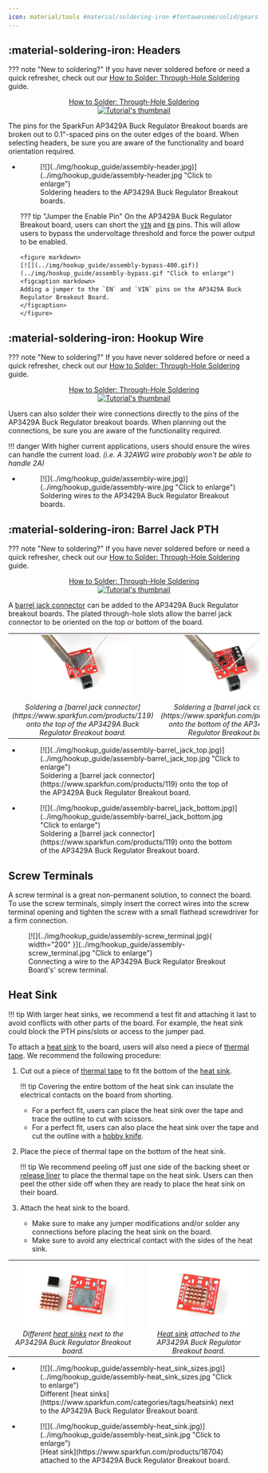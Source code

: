 ```yaml
---
icon: material/tools #material/soldering-iron #fontawesome/solid/gears #material/cogs
---
```


## :material-soldering-iron:&nbsp;Headers

??? note "New to soldering?"
	If you have never soldered before or need a quick refresher, check out our [How to Solder: Through-Hole Soldering](https://learn.sparkfun.com/tutorials/how-to-solder-through-hole-soldering) guide.
	<p align="center">
		<a href="https://learn.sparkfun.com/tutorials/5">How to Solder: Through-Hole Soldering<br>
		<img src="https://cdn.sparkfun.com/c/264-148/assets/e/3/9/9/4/51d9fbe1ce395f7a2a000000.jpg" alt="Tutorial's thumbnail"></a>
	</p>

The pins for the SparkFun AP3429A Buck Regulator Breakout boards are broken out to 0.1"-spaced pins on the outer edges of the board. When selecting headers, be sure you are aware of the functionality and board orientation required.

<div class="grid cards" markdown>

-   <figure markdown>
	[![](../img/hookup_guide/assembly-header.jpg)](../img/hookup_guide/assembly-header.jpg "Click to enlarge")
	<figcaption markdown>
	Soldering headers to the AP3429A Buck Regulator Breakout boards.
	</figcaption>
	</figure>

	??? tip "Jumper the Enable Pin"
		On the AP3429A Buck Regulator Breakout board, users can short the [`VIN`](../hardware_overview/#power "Input Voltage") and [`EN`](../hardware_overview/#power-control "Enable Pin") pins. This will allow users to bypass the undervoltage threshold and force the power output to be enabled.

		<figure markdown>
		[![](../img/hookup_guide/assembly-bypass-400.gif)](../img/hookup_guide/assembly-bypass.gif "Click to enlarge")
		<figcaption markdown>
		Adding a jumper to the `EN` and `VIN` pins on the AP3429A Buck Regulator Breakout Board.
		</figcaption>
		</figure>

</div>


## :material-soldering-iron:&nbsp;Hookup Wire
??? note "New to soldering?"
	If you have never soldered before or need a quick refresher, check out our [How to Solder: Through-Hole Soldering](https://learn.sparkfun.com/tutorials/how-to-solder-through-hole-soldering) guide.
	<p align="center">
		<a href="https://learn.sparkfun.com/tutorials/5">How to Solder: Through-Hole Soldering<br>
		<img src="https://cdn.sparkfun.com/c/264-148/assets/e/3/9/9/4/51d9fbe1ce395f7a2a000000.jpg" alt="Tutorial's thumbnail"></a>
	</p>

Users can also solder their wire connections directly to the pins of the AP3429A Buck Regulator breakout boards. When planning out the connections, be sure you are aware of the functionality required.

!!! danger
	With higher current applications, users should ensure the wires can handle the current load. *(i.e. A 32AWG wire probably won't be able to handle 2A)*

<div class="grid cards" markdown>

-   <figure markdown>
	[![](../img/hookup_guide/assembly-wire.jpg)](../img/hookup_guide/assembly-wire.jpg "Click to enlarge")
	<figcaption markdown>
	Soldering wires to the AP3429A Buck Regulator Breakout boards.
	</figcaption>
	</figure>

</div>


## :material-soldering-iron:&nbsp;Barrel Jack PTH
??? note "New to soldering?"
	If you have never soldered before or need a quick refresher, check out our [How to Solder: Through-Hole Soldering](https://learn.sparkfun.com/tutorials/how-to-solder-through-hole-soldering) guide.
	<p align="center">
		<a href="https://learn.sparkfun.com/tutorials/5">How to Solder: Through-Hole Soldering<br>
		<img src="https://cdn.sparkfun.com/c/264-148/assets/e/3/9/9/4/51d9fbe1ce395f7a2a000000.jpg" alt="Tutorial's thumbnail"></a>
	</p>

A [barrel jack connector](https://www.sparkfun.com/products/119) can be added to the AP3429A Buck Regulator breakout boards. The plated through-hole slots allow the barrel jack connector to be oriented on the top or bottom of the board.


<center>
<table class="pdf">
	<tr>
		<td align="center">
			<a href="../img/hookup_guide/assembly-barrel_jack_top.jpg"><img src="../img/hookup_guide/assembly-barrel_jack_top.jpg" width="200"></a><br>
			<i>Soldering a [barrel jack connector](https://www.sparkfun.com/products/119) onto the top of the AP3429A Buck Regulator Breakout board.</i>
		</td>
		<td align="center">
			<a href="../img/hookup_guide/assembly-barrel_jack_bottom.jpg"><img src="../img/hookup_guide/assembly-barrel_jack_bottom.jpg" width="200"></a><br>
			<i>Soldering a [barrel jack connector](https://www.sparkfun.com/products/119) onto the bottom of the AP3429A Buck Regulator Breakout board.</i>
		</td>
	<tr>
</table>
</center>

<div class="grid cards hide" markdown>

-   <figure markdown>
	[![](../img/hookup_guide/assembly-barrel_jack_top.jpg)](../img/hookup_guide/assembly-barrel_jack_top.jpg "Click to enlarge")
	<figcaption markdown>
	Soldering a [barrel jack connector](https://www.sparkfun.com/products/119) onto the top of the AP3429A Buck Regulator Breakout board.
	</figcaption>
	</figure>

-   <figure markdown>
	[![](../img/hookup_guide/assembly-barrel_jack_bottom.jpg)](../img/hookup_guide/assembly-barrel_jack_bottom.jpg "Click to enlarge")
	<figcaption markdown>
	Soldering a [barrel jack connector](https://www.sparkfun.com/products/119) onto the bottom of the AP3429A Buck Regulator Breakout board.
	</figcaption>
	</figure>

</div>



## Screw Terminals
A screw terminal is a great non-permanent solution, to connect the board. To use the screw terminals, simply insert the correct wires into the screw terminal opening and tighten the screw with a small flathead screwdriver for a firm connection.

<figure markdown>
[![](../img/hookup_guide/assembly-screw_terminal.jpg){ width="200" }](../img/hookup_guide/assembly-screw_terminal.jpg "Click to enlarge")
<figcaption markdown>Connecting a wire to the AP3429A Buck Regulator Breakout Board's' screw terminal.</figcaption>
</figure>


## Heat Sink
!!! tip
    With larger heat sinks, we recommend a test fit and attaching it last to avoid conflicts with other parts of the board. For example, the heat sink could block the PTH pins/slots or access to the jumper pad.

To attach a [heat sink](https://www.sparkfun.com/products/18704) to the board, users will also need a piece of [thermal tape](https://www.sparkfun.com/products/17054). We recommend the following procedure:

1. Cut out a piece of [thermal tape](https://www.sparkfun.com/products/17054) to fit the bottom of the [heat sink](https://www.sparkfun.com/products/18704).
	
	!!! tip
		Covering the entire bottom of the heat sink can insulate the electrical contacts on the board from shorting.

    * For a perfect fit, users can place the heat sink over the tape and trace the outline to cut with scissors.
    * For a perfect fit, users can also place the heat sink over the tape and cut the outline with a [hobby knife](https://www.sparkfun.com/products/9200).

2. Place the piece of thermal tape on the bottom of the heat sink.

	!!! tip
		We recommend peeling off just one side of the backing sheet or [release liner](https://en.wikipedia.org/wiki/Release_liner) to place the thermal tape on the heat sink. Users can then peel the other side off when they are ready to place the heat sink on their board.
	
3. Attach the heat sink to the board.
    * Make sure to make any jumper modifications and/or solder any connections before placing the heat sink on the board.
    * Make sure to avoid any electrical contact with the sides of the heat sink.

<center>
<table class="pdf">
	<tr>
		<td align="center">
			<a href="../img/hookup_guide/assembly-heat_sink_sizes.jpg"><img src="../img/hookup_guide/assembly-heat_sink_sizes.jpg" width="200"></a><br>
			<i>Different <a href="https://www.sparkfun.com/categories/tags/heatsink">heat sinks</a> next to the AP3429A Buck Regulator Breakout board.</i>
		</td>
		<td align="center">
			<a href="../img/hookup_guide/assembly-heat_sink.jpg"><img src="../img/hookup_guide/assembly-heat_sink.jpg" width="200"></a><br>
			<i><a href="https://www.sparkfun.com/products/18704">Heat sink</a> attached to the AP3429A Buck Regulator Breakout board.</i>
		</td>
	<tr>
</table>
</center>

<div class="grid cards hide" markdown>

-   <figure markdown>
	[![](../img/hookup_guide/assembly-heat_sink_sizes.jpg)](../img/hookup_guide/assembly-heat_sink_sizes.jpg "Click to enlarge")
	<figcaption markdown>
	Different [heat sinks](https://www.sparkfun.com/categories/tags/heatsink) next to the AP3429A Buck Regulator Breakout board.
	</figcaption>
	</figure>

-   <figure markdown>
	[![](../img/hookup_guide/assembly-heat_sink.jpg)](../img/hookup_guide/assembly-heat_sink.jpg "Click to enlarge")
	<figcaption markdown>
	[Heat sink](https://www.sparkfun.com/products/18704) attached to the AP3429A Buck Regulator Breakout board.
	</figcaption>
	</figure>

</div>
